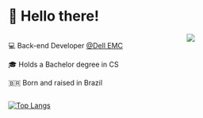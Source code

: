 
# 👋 Hello there!

<div style="display: flex">

<div style="flex: auto">

💻 Back-end Developer [@Dell EMC](https://developer.dell.com/)

🎓 Holds a Bachelor degree in CS

🇧🇷 Born and raised in Brazil
  
</div>

<div style="flex: auto">

<img src="https://github-readme-stats.vercel.app/api/top-langs/?username=jefersonf&layout=compact&hide=html&theme=dracula&hide_border=true" />
  
</div>
  
</div>



[![Top Langs](https://github-readme-stats.vercel.app/api/top-langs/?username=jefersonf&layout=compact&hide=html&theme=dracula&hide_border=true)](https://github.com/jefersonf/github-readme-stats)
  
